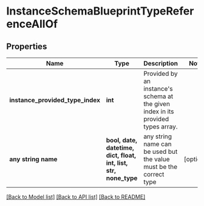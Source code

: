 # InstanceSchemaBlueprintTypeReferenceAllOf


## Properties
Name | Type | Description | Notes
------------ | ------------- | ------------- | -------------
**instance_provided_type_index** | **int** | Provided by an instance&#39;s schema at the given index in its provided types array. | 
**any string name** | **bool, date, datetime, dict, float, int, list, str, none_type** | any string name can be used but the value must be the correct type | [optional]

[[Back to Model list]](../README.md#documentation-for-models) [[Back to API list]](../README.md#documentation-for-api-endpoints) [[Back to README]](../README.md)


